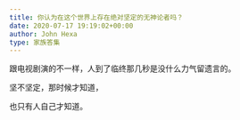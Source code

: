 ```yaml
---
title: 你认为在这个世界上存在绝对坚定的无神论者吗？
date: 2020-07-17 19:19:02+00:00
author: John Hexa
type: 家族答集
---
```

跟电视剧演的不一样，人到了临终那几秒是没什么力气留遗言的。

坚不坚定，那时候才知道，

也只有人自己才知道。


